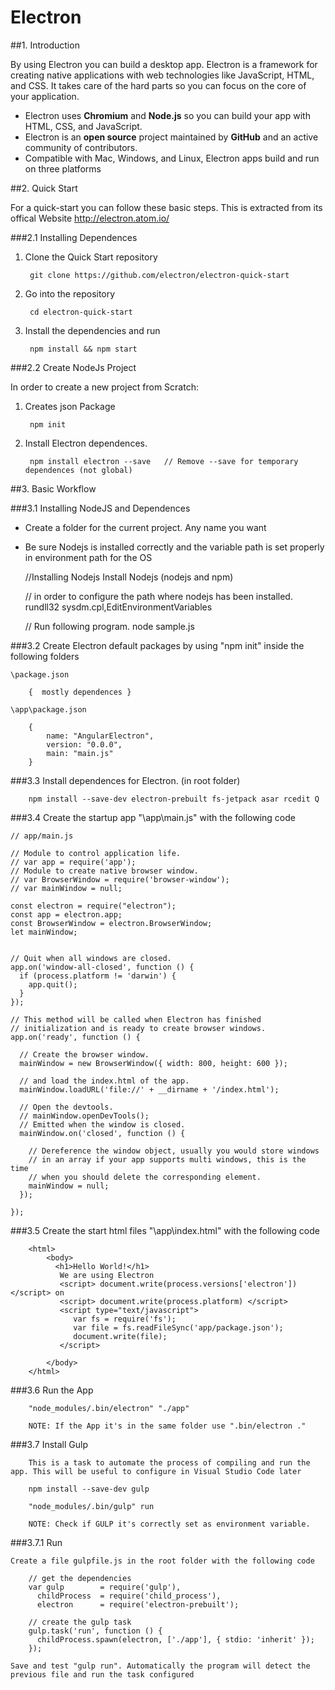 # Electron

##1. Introduction

By using Electron you can build a desktop app. Electron is a framework for creating native applications with web technologies like JavaScript, HTML, and CSS. It takes care of the hard parts so you can focus on the core of your application. 

- Electron uses **Chromium** and **Node.js** so you can build your app with HTML, CSS, and JavaScript.
- Electron is an **open source** project maintained by **GitHub** and an active community of contributors.
- Compatible with Mac, Windows, and Linux, Electron apps build and run on three platforms

##2. Quick Start

For a quick-start you can follow these basic steps. This is extracted from its offical Website http://electron.atom.io/

###2.1 Installing Dependences

1. Clone the Quick Start repository
	
 		git clone https://github.com/electron/electron-quick-start

2. Go into the repository
	
 		cd electron-quick-start

3. Install the dependencies and run
	
 		npm install && npm start

###2.2 Create NodeJs Project
	
In order to create a new project from Scratch:
	
1. Creates json Package

 		npm init

2. Install Electron dependences.

 		npm install electron --save   // Remove --save for temporary dependences (not global)


##3. Basic Workflow 

###3.1 Installing NodeJS and Dependences

- Create a folder for the current project. Any name you want
- Be sure Nodejs is installed correctly and the variable path is set properly in environment path for the OS

	//Installing Nodejs
	Install Nodejs (nodejs and npm)

	// in order to configure the path where nodejs has been installed.
	rundll32 sysdm.cpl,EditEnvironmentVariables

	// Run following program.
	node sample.js 

###3.2 Create Electron default packages by using "npm init" inside the following folders
	
	\package.json
	
		{  mostly dependences }
	
	\app\package.json
		
		{ 
			name: "AngularElectron", 
			version: "0.0.0", 
			main: "main.js" 
		} 
		
###3.3 Install dependences for Electron. (in root folder)

		npm install --save-dev electron-prebuilt fs-jetpack asar rcedit Q
		
###3.4 Create the startup app "\app\main.js" with the following code
	
	// app/main.js

	// Module to control application life.
	// var app = require('app');
	// Module to create native browser window.
	// var BrowserWindow = require('browser-window');
	// var mainWindow = null;

	const electron = require("electron");
	const app = electron.app;
	const BrowserWindow = electron.BrowserWindow;
	let mainWindow;		

	
	// Quit when all windows are closed.
	app.on('window-all-closed', function () {
	  if (process.platform != 'darwin') {
		app.quit();
	  }
	});

	// This method will be called when Electron has finished
	// initialization and is ready to create browser windows.
	app.on('ready', function () {

	  // Create the browser window.
	  mainWindow = new BrowserWindow({ width: 800, height: 600 });

	  // and load the index.html of the app.
	  mainWindow.loadURL('file://' + __dirname + '/index.html');

	  // Open the devtools.
	  // mainWindow.openDevTools();
	  // Emitted when the window is closed.
	  mainWindow.on('closed', function () {

		// Dereference the window object, usually you would store windows
		// in an array if your app supports multi windows, this is the time
		// when you should delete the corresponding element.
		mainWindow = null;
	  });

	});
		
###3.5  Create the start html files "\app\index.html" with the following code
	
		<html>
			<body> 
			  <h1>Hello World!</h1>
			   We are using Electron 
			   <script> document.write(process.versions['electron']) </script> on 
			   <script> document.write(process.platform) </script>
			   <script type="text/javascript"> 
				  var fs = require('fs');
				  var file = fs.readFileSync('app/package.json'); 
				  document.write(file); 
			   </script>

			</body> 
		</html> 
		
###3.6  Run the App
	
		"node_modules/.bin/electron" "./app" 
		
		NOTE: If the App it's in the same folder use ".bin/electron ."
		
###3.7 Install Gulp
	
		This is a task to automate the process of compiling and run the app. This will be useful to configure in Visual Studio Code later
	
		npm install --save-dev gulp
		
		"node_modules/.bin/gulp" run 
		
		NOTE: Check if GULP it's correctly set as environment variable.
		
		
###3.7.1  Run

	Create a file gulpfile.js in the root folder with the following code
	
		// get the dependencies
		var gulp        = require('gulp'), 
		  childProcess  = require('child_process'), 
		  electron      = require('electron-prebuilt');

		// create the gulp task
		gulp.task('run', function () { 
		  childProcess.spawn(electron, ['./app'], { stdio: 'inherit' }); 
		});

	Save and test "gulp run". Automatically the program will detect the previous file and run the task configured

	
	
	
		
		